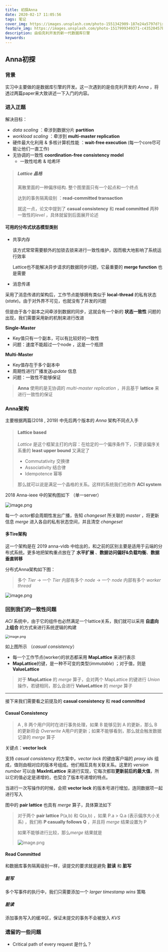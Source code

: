 ```yaml
---
title: 初探Anna
date: 2020-02-17 11:05:56
tags: 笔记
cover_img: https://images.unsplash.com/photo-1551342909-187e24a5797d?ixlib=rb-1.2.1&ixid=eyJhcHBfaWQiOjEyMDd9&auto=format&fit=crop&w=675&q=80
feature_img: https://images.unsplash.com/photo-1517999349371-c43520457b23?ixlib=rb-1.2.1&ixid=eyJhcHBfaWQiOjEyMDd9&auto=format&fit=crop&w=634&q=80
description: 由伯克利开发的新一代数据库引擎
keywords:
---
```

## Anna初探

### 背景

实习中主要做的是数据库引擎的开发。这一次遇到的是伯克利开发的 *Anna* ，将透过两篇paper来大致讲述一下入门的内容。

### 进入正题

解决目标：

- *data scaling* ：牵涉到数据分片 **partition**
- *workload scaling* ：牵涉到 **multi-master replication**
- 硬件最大化利用 & 多核计算机性能 ：**wait-free execution** (每一个core尽可能让他们一直工作)
- 无协调的一致性 **coordination-free consistency model**
  - 一致性哈希 & 哈希环

> ##### Lattice 晶格
>
> 离散里面的一种偏序结构. 整个图里面只有一个起点和一个终点
>
> 达到的事务隔离级别 ：**read-committed transaction**
>
> 就这一点，论文中提到了 **casual consistency** 和 **read committed** 两种一致性的*level* ，具体就留到后面展开论述

#### 可用的分布式状态模型类别

- 共享内存

  该方式常常需要额外的加锁去锁来进行一致性维护，因而极大地影响了系统运行效率

  Lattice也不能解决异步请求的数据同步问题，它最重要的 **merge function** 也是需要

- 消息传递

采用了消息传递的架构后，工作节点能够拥有类似于 **local-thread** 的私有状态(*state*)。由于对外界不可见，也就没有了并发的问题

但是由于各个副本之间牵涉到数据的同步，这就会有一个新的 **状态一致性** 问题的出现，我们需要采用新的机制来进行改进

**Single-Master**

- Key值只有一个副本，可以有比较好的一致性
- 问题：速度不能超过一个node ，这是一个瓶颈

**Multi-Master**

- Key值存在于多个副本中
- 周期性进行广播发送*update* 信息
- 问题：一致性不能够保证

> **Anna** 使用的是无协调的 *multi-master replication* ，并且基于 **lattice** 来进行一致性的保证

### Anna架构

主要根据两篇(2018 , 2019) 中先后两个版本的 *Anna* 架构不同点入手

> #### Lattice based
>
> *Lattice* 是这个框架主打的内容：在给定的一个偏序条件下，只要该偏序关系重的 **least upper bound** 又满足了
>
> - Commutativity 交换律
> - Associativity 结合律
> - Idempotence 幂等
>
> 那么就可以说是满足一个晶格的关系。这样的系统我们也称作 **ACI system**

2018 Anna-ieee 中的架构图如下 （单一server）

<img src="https://i.loli.net/2020/02/17/4xZGNqDcfgkKAlj.png" alt="image.png"  />

每一个 *actor*都会周期性发出广播，告知 *changeset* 所关联的 *master* ，将更新信息 *merge* 进入各自的私有状态空间，并且清空 *changeset*

#### 多Tire架构

这一个架构是在 2019 anna-vldb 中给出的，和之前的区别主要是适用于云端的分布式系统。更多地把架构重点放在了 **水平扩展** 、**数据访问偏好&负载均衡**、**数据垂直转移**

分布式Anna架构如下图：

> 多个 *Tier* -> 一个 *Tier* 内部有多个 *node* -> 一个 *node* 内部有多个 *worker thread*

<img src="https://i.loli.net/2020/02/17/RLbxf3vWFSJcnC4.png" alt="image.png"  />



### 回到我们的一致性问题

*ACI* 系统中，由于它的组件也必然满足一个lattice关系，我们就可以采用 **自底向上组合** 的方式来进行系统逻辑的构建

<img src="https://i.loli.net/2020/02/17/cYaxepWz2ZdgVTj.png" alt="image.png" style="zoom: 77%;" />

如上图所示 （*casual consistency*）

- 每一个工作节点(worker)的状态都采用 **MapLattice** 来进行表示
- **MapLattice**的键，是一种不可变的类型(*immutable*) ；对于值，则是 **ValueLattice**

> 对于 **MapLattice** 的 *merge* 算子，会对两个 MapLattice 的键进行 *Union* 操作，若键相同，那么会进行 **ValueLattice** 的 *merge* 算子

---

接下来我们需要看之前提及的 **casual consistency** 和 **read committed** 

#### Casual Consistency

> A , B 两个用户同时在进行事务处理，如果 B 能够见到 A 的更新，那么 B 的更新将会 *Overwrite* A用户的更新；如果不能够看到，那么就会触发数据记录的 *merge* 算子

关键点：**vector lock**

支持 *casual consistency* 的方案中，*vector lock* 的键由客户端的 *proxy ids* 组成，值则由相对应的版本号组成。他们相互具有关联关系。这里的 *version number* 可以由 **MaxIntLattice** 来进行实现，它每次都取**更新前后的最大值**，所以它的值必定是递增的，也契合了版本号递增的特点。

当进行一次写操作的时候，会把 **vector lock** 的版本号进行增加，连同数据项一起进行写入

图中的 **pair lattice** 也具有 *merge* 算子，具体算法如下

> 对于两个 **pair lattice** P(a,b) 和 Q(a,b) ，如果 P.a > Q.a (表示偏序大小关系) ，我们称 **P casually follows Q** ，并且将 *merge* 结果设置为 P
>
> 如果不能够进行比较，那么*merge* 结果就是
>
> ![image.png](https://i.loli.net/2020/02/17/cbe2SQOmtJ9KPrx.png)

#### Read Committed

和数据库事务隔离级别一样，读提交的要求就是避免 **脏读** 和 **脏写**

##### 脏写

多个写事件的执行中，我们只需要添加一个 *larger timestamp wins* 策略

##### 脏读

添加事务写入的缓冲区，保证未提交的事务不会被放入 *KVS*





### 遗留的一些问题

- Critical path of every request 是什么？

